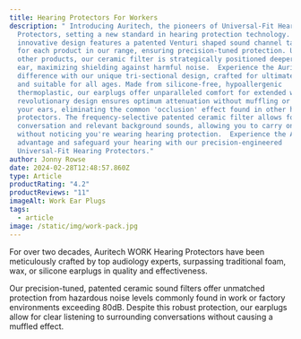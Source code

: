 ```yaml
---
title: Hearing Protectors For Workers
description: " Introducing Auritech, the pioneers of Universal-Fit Hearing
  Protectors, setting a new standard in hearing protection technology. Our
  innovative design features a patented Venturi shaped sound channel tailored
  for each product in our range, ensuring precision-tuned protection. Unlike
  other products, our ceramic filter is strategically positioned deeper in your
  ear, maximizing shielding against harmful noise.  Experience the Auritech
  difference with our unique tri-sectional design, crafted for ultimate comfort
  and suitable for all ages. Made from silicone-free, hypoallergenic
  thermoplastic, our earplugs offer unparalleled comfort for extended wear.  Our
  revolutionary design ensures optimum attenuation without muffling or blocking
  your ears, eliminating the common 'occlusion' effect found in other hearing
  protectors. The frequency-selective patented ceramic filter allows for normal
  conversation and relevant background sounds, allowing you to carry on as usual
  without noticing you're wearing hearing protection.  Experience the Auritech
  advantage and safeguard your hearing with our precision-engineered
  Universal-Fit Hearing Protectors."
author: Jonny Rowse
date: 2024-02-28T12:48:57.860Z
type: Article
productRating: "4.2"
productReviews: "11"
imageAlt: Work Ear Plugs
tags:
  - article
image: /static/img/work-pack.jpg
---
```

For over two decades, Auritech WORK Hearing Protectors have been meticulously crafted by top audiology experts, surpassing traditional foam, wax, or silicone earplugs in quality and effectiveness.

Our precision-tuned, patented ceramic sound filters offer unmatched protection from hazardous noise levels commonly found in work or factory environments exceeding 80dB. Despite this robust protection, our earplugs allow for clear listening to surrounding conversations without causing a muffled effect.
